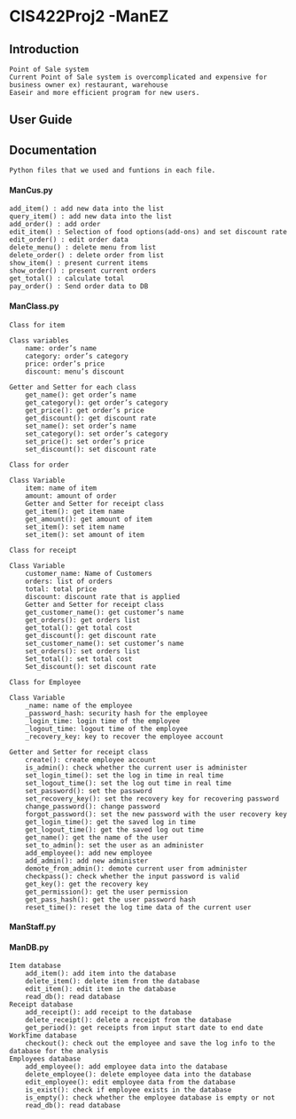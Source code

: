 # CIS422Proj2 -ManEZ

## Introduction
    Point of Sale system
    Current Point of Sale system is overcomplicated and expensive for business owner ex) restaurant, warehouse
    Easeir and more efficient program for new users.

## User Guide
## Documentation
    Python files that we used and funtions in each file.
#### ManCus.py
    add_item() : add new data into the list
    query_item() : add new data into the list
    add_order() : add order
    edit_item() : Selection of food options(add-ons) and set discount rate
    edit_order() : edit order data
    delete_menu() : delete menu from list
    delete_order() : delete order from list
    show_item() : present current items
    show_order() : present current orders
    get_total() : calculate total
    pay_order() : Send order data to DB

#### ManClass.py
    Class for item
    
    Class variables
        name: order’s name
        category: order’s category	
        price: order’s price
        discount: menu’s discount
        
    Getter and Setter for each class
        get_name(): get order’s name
        get_category(): get order’s category	
        get_price(): get order’s price
        get_discount(): get discount rate
        set_name(): set order’s name
        set_category(): set order’s category	
        set_price(): set order’s price
        set_discount(): set discount rate
        
    Class for order
    
    Class Variable
        item: name of item
        amount: amount of order
        Getter and Setter for receipt class
        get_item(): get item name
        get_amount(): get amount of item
        set_item(): set item name
        set_item(): set amount of item

    Class for receipt
    
    Class Variable
        customer_name: Name of Customers
        orders: list of orders
        total: total price
        discount: discount rate that is applied
        Getter and Setter for receipt class
        get_customer_name(): get customer’s name
        get_orders(): get orders list
        get_total(): get total cost
        get_discount(): get discount rate
        set_customer_name(): set customer’s name	
        set_orders(): set orders list
        Set_total(): set total cost
        Set_discount(): set discount rate
        
    Class for Employee
    
    Class Variable
        _name: name of the employee
        _password_hash: security hash for the employee
        _login_time: login time of the employee
        _logout_time: logout time of the employee
        _recovery_key: key to recover the employee account
        
    Getter and Setter for receipt class
        create(): create employee account
        is_admin(): check whether the current user is administer
        set_login_time(): set the log in time in real time
        set_logout_time(): set the log out time in real time
        set_password(): set the password
        set_recovery_key(): set the recovery key for recovering password
        change_password(): change password
        forgot_password(): set the new password with the user recovery key
        get_login_time(): get the saved log in time
        get_logout_time(): get the saved log out time
        get_name(): get the name of the user
        set_to_admin(): set the user as an administer
        add_employee(): add new employee
        add_admin(): add new administer
        demote_from_admin(): demote current user from administer
        checkpass(): check whether the input password is valid
        get_key(): get the recovery key
        get_permission(): get the user permission
        get_pass_hash(): get the user password hash
        reset_time(): reset the log time data of the current user

#### ManStaff.py
#### ManDB.py

    Item database
        add_item(): add item into the database 
        delete_item(): delete item from the database
        edit_item(): edit item in the database
        read_db(): read database
    Receipt database
        add_receipt(): add receipt to the database
        delete_receipt(): delete a receipt from the database
        get_period(): get receipts from input start date to end date
    WorkTime database
        checkout(): check out the employee and save the log info to the database for the analysis
    Employees database
        add_employee(): add employee data into the database
        delete_employee(): delete employee data into the database
        edit_employee(): edit employee data from the database
        is_exist(): check if employee exists in the database
        is_empty(): check whether the employee database is empty or not
        read_db(): read database